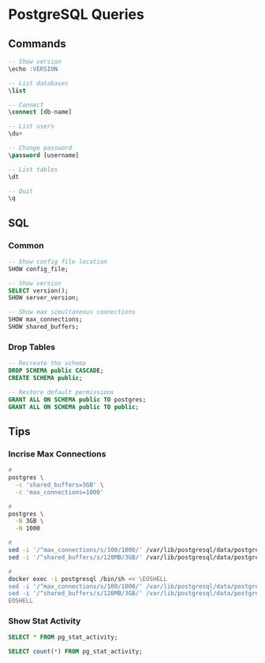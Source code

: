 # PostgreSQL Queries

<!--
https://www.datadoghq.com/blog/postgresql-monitoring-tools/
-->

## Commands

```sql
-- Show version
\echo :VERSION

-- List databases
\list

-- Connect
\connect [db-name]

-- List users
\du+

-- Change password
\password [username]

-- List tables
\dt

-- Quit
\q
```

## SQL

### Common

```sql
-- Show config file location
SHOW config_file;

-- Show version
SELECT version();
SHOW server_version;

-- Show max simultaneous connections
SHOW max_connections;
SHOW shared_buffers;
```

### Drop Tables

```sql
-- Recreate the schema
DROP SCHEMA public CASCADE;
CREATE SCHEMA public;

-- Restore default permissions
GRANT ALL ON SCHEMA public TO postgres;
GRANT ALL ON SCHEMA public TO public;
```

## Tips

### Incrise Max Connections

```sh
#
postgres \
  -c 'shared_buffers=3GB' \
  -c 'max_connections=1000'

#
postgres \
  -B 3GB \
  -N 1000

#
sed -i '/^max_connections/s/100/1000/' /var/lib/postgresql/data/postgresql.conf
sed -i '/^shared_buffers/s/128MB/3GB/' /var/lib/postgresql/data/postgresql.conf

#
docker exec -i postgresql /bin/sh << \EOSHELL
sed -i '/^max_connections/s/100/1000/' /var/lib/postgresql/data/postgresql.conf
sed -i '/^shared_buffers/s/128MB/3GB/' /var/lib/postgresql/data/postgresql.conf
EOSHELL
```

### Show Stat Activity

```sql
SELECT * FROM pg_stat_activity;

SELECT count(*) FROM pg_stat_activity;
```
